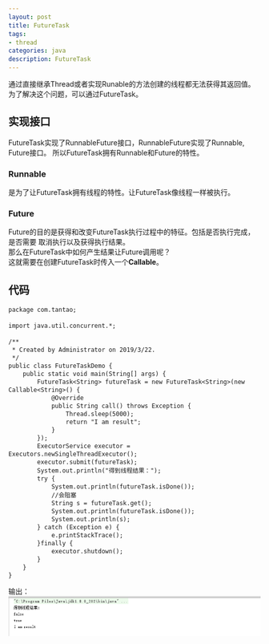```yaml
---
layout: post
title: FutureTask
tags:
- thread
categories: java
description: FutureTask
---
```

通过直接继承Thread或者实现Runable的方法创建的线程都无法获得其返回值。为了解决这个问题，可以通过FutureTask。  

<!-- more -->

## 实现接口  
FutureTask实现了RunnableFuture接口，RunnableFuture实现了Runnable, Future接口。
所以FutureTask拥有Runnable和Future的特性。  
### Runnable  
是为了让FutureTask拥有线程的特性。让FutureTask像线程一样被执行。  
### Future  
Future的目的是获得和改变FutureTask执行过程中的特征。包括是否执行完成，是否需要
取消执行以及获得执行结果。  
那么在FutureTask中如何产生结果让Future调用呢？  
这就需要在创建FutureTask时传入一个**Callable**。  
## 代码
```
package com.tantao;

import java.util.concurrent.*;

/**
 * Created by Administrator on 2019/3/22.
 */
public class FutureTaskDemo {
    public static void main(String[] args) {
        FutureTask<String> futureTask = new FutureTask<String>(new Callable<String>() {
            @Override
            public String call() throws Exception {
                Thread.sleep(5000);
                return "I am result";
            }
        });
        ExecutorService executor = Executors.newSingleThreadExecutor();
        executor.submit(futureTask);
        System.out.println("得到线程结果：");
        try {
            System.out.println(futureTask.isDone());
            //会阻塞
            String s = futureTask.get();
            System.out.println(futureTask.isDone());
            System.out.println(s);
        } catch (Exception e) {
            e.printStackTrace();
        }finally {
            executor.shutdown();
        }
    }
}
```
输出：  
![结果](\assets\img\futureTask_1.png)  


